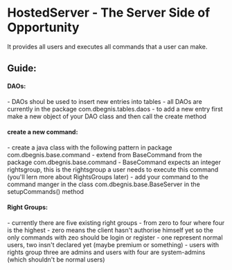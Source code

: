 # HostedServer - The Server Side of Opportunity


It provides all users and executes all commands that a user can make.

<h2>Guide:</h2>

<h4> DAOs: </h4>
    - DAOs shoul be used to insert new entries into tables
    - all DAOs are currently in the package com.dbegnis.tables.daos
    - to add a new entry first make a new object of your DAO class and then call the create method 

<h4> create a new command: </h4>
    - create a java class with the following pattern in package com.dbegnis.base.command
    - extend from BaseCommand from the package com.dbegnis.base.command
    - BaseCommand expects an integer rightsgroup, this is the rightsgroup a user needs to execute this command
      (you'll lern more about RightsGroups later)
    - add your command to the command manger in the class com.dbegnis.base.BaseServer in the setupCommands() method
    
<h4> Right Groups: </h4>
    - currently there are five existing right groups
    - from zero to four where four is the highest
    - zero means the client hasn't authorise himself yet so the only commands with zeo should be login or register
    - one represent normal users, two insn't declared yet (maybe premium or something)
    - users with rights group three are admins and users with four are system-admins (which shouldn't be normal users)
    

    
  

